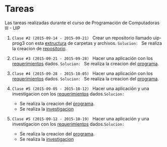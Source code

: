 # Tareas
Las tareas realizadas durante el curso de Programación de Computadoras III - UIP

1. ```Clase #2 (2015-09-14 - 2015-09-21) ``` Crear un repositorio llamado uip-prog3 con esta [extructura](https://github.com/jcsena/uip-prog3/blob/master/tareas/1/estructura.txt) de carpetas y archivos.
```Solucion: ``` Se realiza la creacion de [repositorio](https://github.com/jcsena/uip-prog3.git).

2. ```Clase #3 (2015-09-21 - 2015-09-28) ``` Hacer una aplicación con los [requerimientos](https://github.com/jcsena/uip-prog3/blob/master/tareas/2/tarea.txt) dados.
```Solucion: ``` Se realiza la creacion del [programa](https://github.com/jcsena/uip-prog3/blob/master/tareas/2/tarea.py).

3. ```Clase #4 (2015-09-28 - 2015-10-05) ``` Hacer una aplicación con los [requerimientos](https://github.com/jcsena/uip-prog3/blob/master/tareas/3/tarea.txt) dados.
```Solucion: ``` Se realiza la creacion del [programa](https://github.com/jcsena/uip-prog3/blob/master/tareas/3/tarea.py).

4. ```Clase #5 (2015-09-05 - 2015-10-12) ``` Hacer una aplicación y una investigacion con los [requerimientos](https://github.com/jcsena/uip-prog3/blob/master/tareas/3/tarea.txt) dados.```Solucion: ```
    *  Se realiza la creacion del [programa](https://github.com/jcsena/uip-prog3/blob/master/tareas/4/tarea.py).
    * Se realiza la [investigacion](https://github.com/jcsena/uip-prog3/blob/master/tareas/4/investigacion.txt)

5. ```Clase #5 (2015-09-12 - 2015-10-19) ``` Hacer una aplicación y una investigacion con los [requerimientos](https://github.com/jcsena/uip-prog3/blob/master/tareas/5/tarea.txt) dados.```Solucion: ```
    *  Se realiza la creacion del [programa](https://github.com/jcsena/uip-prog3/blob/master/tareas/5/tarea.py).
    * Se realiza la [investigacion](https://github.com/jcsena/uip-prog3/blob/master/tareas/5/investigacion.txt)

